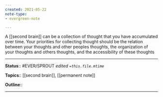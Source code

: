 ```yaml
---
created: 2021-05-22
note-type: 
- evergreen-note

---
```


A [[second brain]] can be a collection of thought that you have accumulated over time. Your priorities for collecting thought should be the relation between your thoughts and other peoples thoughts, the organization of your thoughts and others thoughts, and the accessibility of these thoughts

---

**Status**:: #EVER/SPROUT 
*edited `=this.file.mtime`*

**Topics**:: [[second brain]], [[permanent note]] 

**Outline**::

--- 
